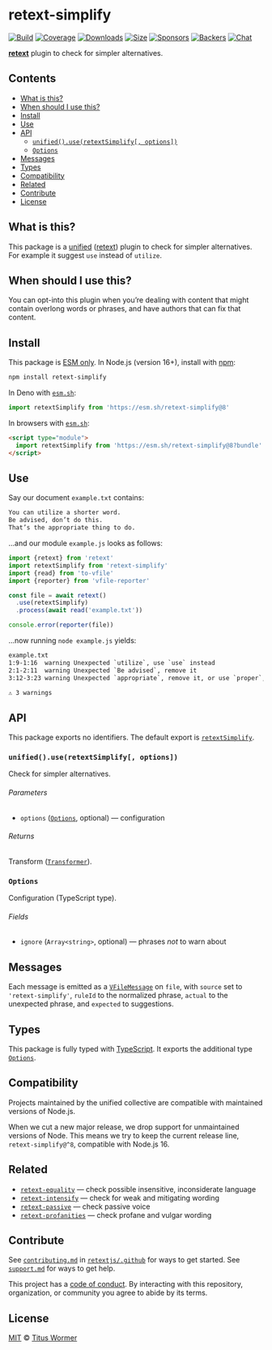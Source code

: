 # retext-simplify

[![Build][build-badge]][build]
[![Coverage][coverage-badge]][coverage]
[![Downloads][downloads-badge]][downloads]
[![Size][size-badge]][size]
[![Sponsors][sponsors-badge]][collective]
[![Backers][backers-badge]][collective]
[![Chat][chat-badge]][chat]

**[retext][]** plugin to check for simpler alternatives.

## Contents

*   [What is this?](#what-is-this)
*   [When should I use this?](#when-should-i-use-this)
*   [Install](#install)
*   [Use](#use)
*   [API](#api)
    *   [`unified().use(retextSimplify[, options])`](#unifieduseretextsimplify-options)
    *   [`Options`](#options)
*   [Messages](#messages)
*   [Types](#types)
*   [Compatibility](#compatibility)
*   [Related](#related)
*   [Contribute](#contribute)
*   [License](#license)

## What is this?

This package is a [unified][] ([retext][]) plugin to check for simpler
alternatives.
For example it suggest `use` instead of `utilize`.

## When should I use this?

You can opt-into this plugin when you’re dealing with content that might contain
overlong words or phrases, and have authors that can fix that content.

## Install

This package is [ESM only][esm].
In Node.js (version 16+), install with [npm][]:

```sh
npm install retext-simplify
```

In Deno with [`esm.sh`][esmsh]:

```js
import retextSimplify from 'https://esm.sh/retext-simplify@8'
```

In browsers with [`esm.sh`][esmsh]:

```html
<script type="module">
  import retextSimplify from 'https://esm.sh/retext-simplify@8?bundle'
</script>
```

## Use

Say our document `example.txt` contains:

```txt
You can utilize a shorter word.
Be advised, don’t do this.
That’s the appropriate thing to do.
```

…and our module `example.js` looks as follows:

```js
import {retext} from 'retext'
import retextSimplify from 'retext-simplify'
import {read} from 'to-vfile'
import {reporter} from 'vfile-reporter'

const file = await retext()
  .use(retextSimplify)
  .process(await read('example.txt'))

console.error(reporter(file))
```

…now running `node example.js` yields:

```txt
example.txt
1:9-1:16  warning Unexpected `utilize`, use `use` instead                               utilize     retext-simplify
2:1-2:11  warning Unexpected `Be advised`, remove it                                    be-advised  retext-simplify
3:12-3:23 warning Unexpected `appropriate`, remove it, or use `proper`, `right` instead appropriate retext-simplify

⚠ 3 warnings
```

## API

This package exports no identifiers.
The default export is [`retextSimplify`][api-retext-simplify].

### `unified().use(retextSimplify[, options])`

Check for simpler alternatives.

###### Parameters

*   `options` ([`Options`][api-options], optional)
    — configuration

###### Returns

Transform ([`Transformer`][unified-transformer]).

### `Options`

Configuration (TypeScript type).

###### Fields

*   `ignore` (`Array<string>`, optional)
    — phrases *not* to warn about

## Messages

Each message is emitted as a [`VFileMessage`][vfile-message] on `file`, with
`source` set to `'retext-simplify'`, `ruleId` to the normalized phrase,
`actual` to the unexpected phrase, and `expected` to suggestions.

## Types

This package is fully typed with [TypeScript][].
It exports the additional type [`Options`][api-options].

## Compatibility

Projects maintained by the unified collective are compatible with maintained
versions of Node.js.

When we cut a new major release, we drop support for unmaintained versions of
Node.
This means we try to keep the current release line, `retext-simplify@^8`,
compatible with Node.js 16.

## Related

*   [`retext-equality`](https://github.com/retextjs/retext-equality)
    — check possible insensitive, inconsiderate language
*   [`retext-intensify`](https://github.com/retextjs/retext-intensify)
    — check for weak and mitigating wording
*   [`retext-passive`](https://github.com/retextjs/retext-passive)
    — check passive voice
*   [`retext-profanities`](https://github.com/retextjs/retext-profanities)
    — check profane and vulgar wording

## Contribute

See [`contributing.md`][contributing] in [`retextjs/.github`][health] for ways
to get started.
See [`support.md`][support] for ways to get help.

This project has a [code of conduct][coc].
By interacting with this repository, organization, or community you agree to
abide by its terms.

## License

[MIT][license] © [Titus Wormer][author]

<!-- Definitions -->

[build-badge]: https://github.com/retextjs/retext-simplify/workflows/main/badge.svg

[build]: https://github.com/retextjs/retext-simplify/actions

[coverage-badge]: https://img.shields.io/codecov/c/github/retextjs/retext-simplify.svg

[coverage]: https://codecov.io/github/retextjs/retext-simplify

[downloads-badge]: https://img.shields.io/npm/dm/retext-simplify.svg

[downloads]: https://www.npmjs.com/package/retext-simplify

[size-badge]: https://img.shields.io/bundlejs/size/retext-simplify

[size]: https://bundlejs.com/?q=retext-simplify

[sponsors-badge]: https://opencollective.com/unified/sponsors/badge.svg

[backers-badge]: https://opencollective.com/unified/backers/badge.svg

[collective]: https://opencollective.com/unified

[chat-badge]: https://img.shields.io/badge/chat-discussions-success.svg

[chat]: https://github.com/retextjs/retext/discussions

[npm]: https://docs.npmjs.com/cli/install

[esm]: https://gist.github.com/sindresorhus/a39789f98801d908bbc7ff3ecc99d99c

[esmsh]: https://esm.sh

[typescript]: https://www.typescriptlang.org

[health]: https://github.com/retextjs/.github

[contributing]: https://github.com/retextjs/.github/blob/main/contributing.md

[support]: https://github.com/retextjs/.github/blob/main/support.md

[coc]: https://github.com/retextjs/.github/blob/main/code-of-conduct.md

[license]: license

[author]: https://wooorm.com

[retext]: https://github.com/retextjs/retext

[unified]: https://github.com/unifiedjs/unified

[unified-transformer]: https://github.com/unifiedjs/unified#transformer

[vfile-message]: https://github.com/vfile/vfile-message

[api-retext-simplify]: #unifieduseretextsimplify-options

[api-options]: #options
